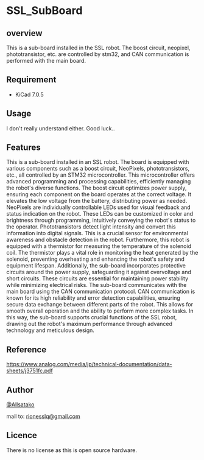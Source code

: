 # SSL_SubBoard

## overview

This is a sub-board installed in the SSL robot.
The boost circuit, neopixel, phototransistor, etc. are controlled by stm32, and CAN communication is performed with the main board.

## Requirement

- KiCad 7.0.5

## Usage

I don't really understand either. Good luck..

## Features

This is a sub-board installed in an SSL robot. The board is equipped with various components such as a boost circuit, NeoPixels, phototransistors, etc., all controlled by an STM32 microcontroller. 
This microcontroller offers advanced programming and processing capabilities, efficiently managing the robot's diverse functions.
The boost circuit optimizes power supply, ensuring each component on the board operates at the correct voltage. It elevates the low voltage from the battery, distributing power as needed.
NeoPixels are individually controllable LEDs used for visual feedback and status indication on the robot. 
These LEDs can be customized in color and brightness through programming, intuitively conveying the robot's status to the operator.
Phototransistors detect light intensity and convert this information into digital signals. 
This is a crucial sensor for environmental awareness and obstacle detection in the robot.
Furthermore, this robot is equipped with a thermistor for measuring the temperature of the solenoid coil. 
The thermistor plays a vital role in monitoring the heat generated by the solenoid, preventing overheating and enhancing the robot's safety and equipment lifespan.
Additionally, the sub-board incorporates protective circuits around the power supply, safeguarding it against overvoltage and short circuits. 
These circuits are essential for maintaining power stability while minimizing electrical risks.
The sub-board communicates with the main board using the CAN communication protocol. 
CAN communication is known for its high reliability and error detection capabilities, ensuring secure data exchange between different parts of the robot. 
This allows for smooth overall operation and the ability to perform more complex tasks.
In this way, the sub-board supports crucial functions of the SSL robot, drawing out the robot's maximum performance through advanced technology and meticulous design.

## Reference

https://www.analog.com/media/jp/technical-documentation/data-sheets/j3751fc.pdf

## Author

[@Allsatako](http://twitter.com/Allsatako)

mail to: rionesslq@gmail.com

## Licence

There is no license as this is open source hardware.
